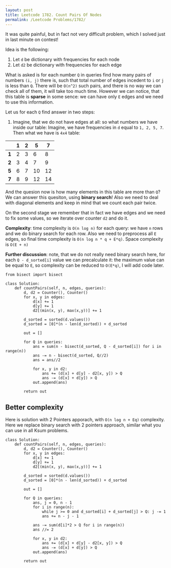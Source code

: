 ```yaml
---
layout: post
title: Leetcode 1782. Count Pairs Of Nodes
permalink: /Leetcode Problems/1782/
---
```


It was quite painful, but in fact not very difficult problem, which I solved just in last minute on contest!

Idea is the following:
1. Let `d` be dictionary with frequencies for each node
2. Let `d2` be dictionary with frequencies for each edge

What is asked is for each number `Q` in queries find how many pairs of numbers `(i, j)` there is, such that total number of edges incedent to `i` or `j` is less than `Q`. There will be `O(n^2)` such pairs, and there is no way we can check all of them, it will take too much time. However we can notice, that this table is **sparse** in some sence: we can have only `E` edges and we need to use this information.

Let us for each `Q` find answer in two steps:
1. Imagine, that we do not have edges at all: so what numbers we have inside our table: Imagine, we have frequencies in `d` equal to `1, 2, 5, 7`. Then what we have is `4x4` table:

|   | 1 | 2 | 5  | 7  |
|---|---|---|----|----|
| **1** | 2 | 3 | 6  | 8  |
|**2** | 3 | 4 | 7  | 9  |
| **5**| 6 | 7 | 10 | 12 |
| **7** | 8 | 9 | 12 | 14 |

And the quesion now is how many elements in this table are more than `Q`? We can answer this quesiton, using **binary search**! Also we need to deal with diagonal elements and keep in mind that we count each pair twice.

On the second stage we remember that in fact we have edges and we need to fix some values, so we iterate over counter `d2` and do it.

**Complexity**: time complexity is `O(n log n)` for each query: we have `n` rows and we do binary search for each row. Also we need to preprocess all `E` edges, so final time complexity is `O(n log n * q + E*q)`. Space complexity is `O(E + n)`

**Further discussion**: note, that we do not really need binary search here, for each `Q - d_sorted[i]` value we can precalculate it: the maximum value can be equal to `E`, so complexity can be reduced to `O(E*q)`, I will add code later.

```
from bisect import bisect

class Solution:
    def countPairs(self, n, edges, queries):
        d, d2 = Counter(), Counter()
        for x, y in edges:
            d[x] += 1
            d[y] += 1
            d2[(min(x, y), max(x,y))] += 1
   
        d_sorted = sorted(d.values())
        d_sorted = [0]*(n - len(d_sorted)) + d_sorted

        out = []

        for Q in queries:
            ans = sum(n - bisect(d_sorted, Q - d_sorted[i]) for i in range(n))
            ans -= n - bisect(d_sorted, Q//2)
            ans = ans//2

            for x, y in d2:
                ans += (d[x] + d[y] - d2[x, y]) > Q
                ans -= (d[x] + d[y]) > Q
            out.append(ans)

        return out
```

## Better complexity
Here is solution with 2 Pointers apporach, with `O(n log n + Eq)` complexity. Here we replace binary search with 2 pointers approach, similar what you can use in all Ksum problems.

```
class Solution:
    def countPairs(self, n, edges, queries):
        d, d2 = Counter(), Counter()
        for x, y in edges:
            d[x] += 1
            d[y] += 1
            d2[(min(x, y), max(x,y))] += 1
   
        d_sorted = sorted(d.values())
        d_sorted = [0]*(n - len(d_sorted)) + d_sorted

        out = []

        for Q in queries:
            ans, j = 0, n - 1
            for i in range(n):
                while j >= 0 and d_sorted[i] + d_sorted[j] > Q: j -= 1
                ans += n - j - 1
            
            ans -= sum(d[i]*2 > Q for i in range(n))
            ans //= 2

            for x, y in d2:
                ans += (d[x] + d[y] - d2[x, y]) > Q
                ans -= (d[x] + d[y]) > Q
            out.append(ans)

        return out
```